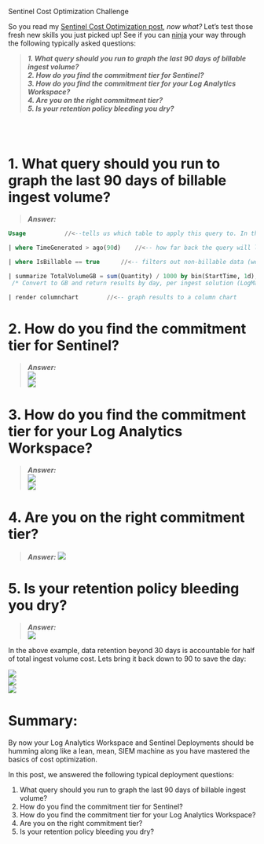 Sentinel Cost Optimization Challenge

So you read my [Sentinel Cost Optimization post](https://www.hanley.cloud/2023-04-24-Sentinel-Cost-Optimization/), _now what?_ Let’s test those fresh new skills you just picked up! See if you can [ninja](https://techcommunity.microsoft.com/t5/microsoft-sentinel-blog/become-a-microsoft-sentinel-ninja-the-complete-level-400/ba-p/1246310) your way through the following typically asked questions: 

> **_1.	What query should you run to graph the last 90 days of billable ingest volume?_**  <br/>
> **_2.	How do you find the commitment tier for Sentinel?_** <br/>
> **_3.	How do you find the commitment tier for your Log Analytics Workspace?_**<br/>
> **_4.	Are you on the right commitment tier?_**<br/>
> **_5.	Is your retention policy bleeding you dry?_**
 
<br/><br/>

# 1.  What query should you run to graph the last 90 days of billable ingest volume?
> **_Answer:_** 

```sql
Usage       	//<--tells us which table to apply this query to. In this case it’s the Usage log table.

| where TimeGenerated > ago(90d)	//<-- how far back the query will look in the Usage table.

| where IsBillable == true		//<-- filters out non-billable data (we’re only worried about data that incurs a cost).

| summarize TotalVolumeGB = sum(Quantity) / 1000 by bin(StartTime, 1d), Solution
 /* Convert to GB and return results by day, per ingest solution (LogManagement, Security, etc.)*/

| render columnchart		//<-- graph results to a column chart
``` 


# 2.	How do you find the commitment tier for Sentinel?
> **_Answer:_** <br/>
![](/assets/img/Optimization/Exercise/SentinelTier1.png)<br/>
![](/assets/img/Optimization/Exercise/SentinelTier2.png)<br/>

# 3.	How do you find the commitment tier for your Log Analytics Workspace? 
> **_Answer:_** <br/>
![](/assets/img/Optimization/Exercise/LAWTier1.png)<br/>
![](/assets/img/Optimization/Exercise/LAWTier2.png)<br/>

# 4.	Are you on the right commitment tier? 
> **_Answer:_** 
![](/assets/img/Optimization/Exercise/Right_Tier.png)


# 5.	Is your retention policy bleeding you dry?
> **_Answer:_**  
![](/assets/img/Optimization/Exercise/BadRetention.png)

In the above example, data retention beyond 30 days is accountable for half of total ingest volume cost. Lets bring it back down to 90 to save the day:

![](/assets/img/Optimization/Exercise/LAWTier1.png)<br/>
![](/assets/img/Optimization/Exercise/LAWTier2.png)<br/>
![](/assets/img/Optimization/Exercise/RetentionSetting.png)<br/>



# Summary: 
By now your Log Analytics Workspace and Sentinel Deployments should be humming along like a lean, mean, SIEM machine as you have mastered the basics of cost optimization. 

In this post, we answered the following typical deployment questions:

1.	What query should you run to graph the last 90 days of billable ingest volume? 
2.	How do you find the commitment tier for Sentinel?
3.	How do you find the commitment tier for your Log Analytics Workspace?  
4.	Are you on the right commitment tier? 
5.	Is your retention policy bleeding you dry? 

